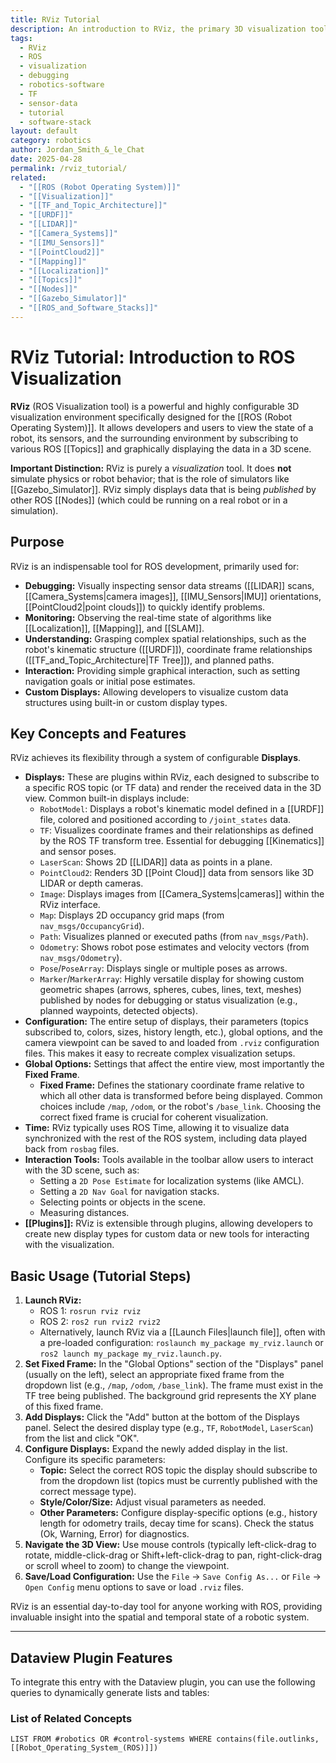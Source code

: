 ```yaml
---
title: RViz Tutorial
description: An introduction to RViz, the primary 3D visualization tool for ROS, covering its purpose, key features, and basic usage.
tags:
  - RViz
  - ROS
  - visualization
  - debugging
  - robotics-software
  - TF
  - sensor-data
  - tutorial
  - software-stack
layout: default
category: robotics
author: Jordan_Smith_&_le_Chat
date: 2025-04-28
permalink: /rviz_tutorial/
related:
  - "[[ROS (Robot Operating System)]]"
  - "[[Visualization]]"
  - "[[TF_and_Topic_Architecture]]"
  - "[[URDF]]"
  - "[[LIDAR]]"
  - "[[Camera_Systems]]"
  - "[[IMU_Sensors]]"
  - "[[PointCloud2]]"
  - "[[Mapping]]"
  - "[[Localization]]"
  - "[[Topics]]"
  - "[[Nodes]]"
  - "[[Gazebo_Simulator]]"
  - "[[ROS_and_Software_Stacks]]"
---
```


# RViz Tutorial: Introduction to ROS Visualization

**RViz** (ROS Visualization tool) is a powerful and highly configurable 3D visualization environment specifically designed for the [[ROS (Robot Operating System)]]. It allows developers and users to view the state of a robot, its sensors, and the surrounding environment by subscribing to various ROS [[Topics]] and graphically displaying the data in a 3D scene.

**Important Distinction:** RViz is purely a *visualization* tool. It does **not** simulate physics or robot behavior; that is the role of simulators like [[Gazebo_Simulator]]. RViz simply displays data that is being *published* by other ROS [[Nodes]] (which could be running on a real robot or in a simulation).

## Purpose

RViz is an indispensable tool for ROS development, primarily used for:

* **Debugging:** Visually inspecting sensor data streams ([[LIDAR]] scans, [[Camera_Systems|camera images]], [[IMU_Sensors|IMU]] orientations, [[PointCloud2|point clouds]]) to quickly identify problems.
* **Monitoring:** Observing the real-time state of algorithms like [[Localization]], [[Mapping]], and [[SLAM]].
* **Understanding:** Grasping complex spatial relationships, such as the robot's kinematic structure ([[URDF]]), coordinate frame relationships ([[TF_and_Topic_Architecture|TF Tree]]), and planned paths.
* **Interaction:** Providing simple graphical interaction, such as setting navigation goals or initial pose estimates.
* **Custom Displays:** Allowing developers to visualize custom data structures using built-in or custom display types.

## Key Concepts and Features

RViz achieves its flexibility through a system of configurable **Displays**.

* **Displays:** These are plugins within RViz, each designed to subscribe to a specific ROS topic (or TF data) and render the received data in the 3D view. Common built-in displays include:
    * `RobotModel`: Displays a robot's kinematic model defined in a [[URDF]] file, colored and positioned according to `/joint_states` data.
    * `TF`: Visualizes coordinate frames and their relationships as defined by the ROS TF transform tree. Essential for debugging [[Kinematics]] and sensor poses.
    * `LaserScan`: Shows 2D [[LIDAR]] data as points in a plane.
    * `PointCloud2`: Renders 3D [[Point Cloud]] data from sensors like 3D LIDAR or depth cameras.
    * `Image`: Displays images from [[Camera_Systems|cameras]] within the RViz interface.
    * `Map`: Displays 2D occupancy grid maps (from `nav_msgs/OccupancyGrid`).
    * `Path`: Visualizes planned or executed paths (from `nav_msgs/Path`).
    * `Odometry`: Shows robot pose estimates and velocity vectors (from `nav_msgs/Odometry`).
    * `Pose`/`PoseArray`: Displays single or multiple poses as arrows.
    * `Marker`/`MarkerArray`: Highly versatile display for showing custom geometric shapes (arrows, spheres, cubes, lines, text, meshes) published by nodes for debugging or status visualization (e.g., planned waypoints, detected objects).
* **Configuration:** The entire setup of displays, their parameters (topics subscribed to, colors, sizes, history length, etc.), global options, and the camera viewpoint can be saved to and loaded from `.rviz` configuration files. This makes it easy to recreate complex visualization setups.
* **Global Options:** Settings that affect the entire view, most importantly the **Fixed Frame**.
    * **Fixed Frame:** Defines the stationary coordinate frame relative to which all other data is transformed before being displayed. Common choices include `/map`, `/odom`, or the robot's `/base_link`. Choosing the correct fixed frame is crucial for coherent visualization.
* **Time:** RViz typically uses ROS Time, allowing it to visualize data synchronized with the rest of the ROS system, including data played back from `rosbag` files.
* **Interaction Tools:** Tools available in the toolbar allow users to interact with the 3D scene, such as:
    * Setting a `2D Pose Estimate` for localization systems (like AMCL).
    * Setting a `2D Nav Goal` for navigation stacks.
    * Selecting points or objects in the scene.
    * Measuring distances.
* **[[Plugins]]:** RViz is extensible through plugins, allowing developers to create new display types for custom data or new tools for interacting with the visualization.

## Basic Usage (Tutorial Steps)

1.  **Launch RViz:**
    * ROS 1: `rosrun rviz rviz`
    * ROS 2: `ros2 run rviz2 rviz2`
    * Alternatively, launch RViz via a [[Launch Files|launch file]], often with a pre-loaded configuration: `roslaunch my_package my_rviz.launch` or `ros2 launch my_package my_rviz.launch.py`.
2.  **Set Fixed Frame:** In the "Global Options" section of the "Displays" panel (usually on the left), select an appropriate fixed frame from the dropdown list (e.g., `/map`, `/odom`, `/base_link`). The frame must exist in the TF tree being published. The background grid represents the XY plane of this fixed frame.
3.  **Add Displays:** Click the "Add" button at the bottom of the Displays panel. Select the desired display type (e.g., `TF`, `RobotModel`, `LaserScan`) from the list and click "OK".
4.  **Configure Displays:** Expand the newly added display in the list. Configure its specific parameters:
    * **Topic:** Select the correct ROS topic the display should subscribe to from the dropdown list (topics must be currently published with the correct message type).
    * **Style/Color/Size:** Adjust visual parameters as needed.
    * **Other Parameters:** Configure display-specific options (e.g., history length for odometry trails, decay time for scans). Check the status (Ok, Warning, Error) for diagnostics.
5.  **Navigate the 3D View:** Use mouse controls (typically left-click-drag to rotate, middle-click-drag or Shift+left-click-drag to pan, right-click-drag or scroll wheel to zoom) to change the viewpoint.
6.  **Save/Load Configuration:** Use the `File` -> `Save Config As...` or `File` -> `Open Config` menu options to save or load `.rviz` files.

RViz is an essential day-to-day tool for anyone working with ROS, providing invaluable insight into the spatial and temporal state of a robotic system.

---

## Dataview Plugin Features

To integrate this entry with the Dataview plugin, you can use the following queries to dynamically generate lists and tables:

### List of Related Concepts

```dataview
LIST FROM #robotics OR #control-systems WHERE contains(file.outlinks, [[Robot_Operating_System_(ROS)]])